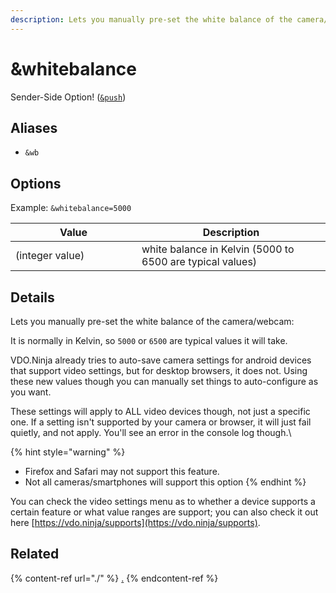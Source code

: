 ```yaml
---
description: Lets you manually pre-set the white balance of the camera/webcam
---
```


# \&whitebalance

Sender-Side Option! ([`&push`](../../source-settings/push.md))

## Aliases

* `&wb`

## Options

Example: `&whitebalance=5000`

<table><thead><tr><th width="186">Value</th><th>Description</th></tr></thead><tbody><tr><td>(integer value)</td><td>white balance in Kelvin (5000 to 6500 are typical values)</td></tr></tbody></table>

## Details

Lets you manually pre-set the white balance of the camera/webcam:

It is normally in Kelvin, so `5000` or `6500` are typical values it will take.

VDO.Ninja already tries to auto-save camera settings for android devices that support video settings, but for desktop browsers, it does not. Using these new values though you can manually set things to auto-configure as you want.

These settings will apply to ALL video devices though, not just a specific one. If a setting isn't supported by your camera or browser, it will just fail quietly, and not apply. You'll see an error in the console log though.\


{% hint style="warning" %}
* Firefox and Safari may not support this feature.
* Not all cameras/smartphones will support this option
{% endhint %}

You can check the video settings menu as to whether a device supports a certain feature or what value ranges are support; you can also check it out here [https://vdo.ninja/supports](https://vdo.ninja/supports).

## Related

{% content-ref url="./" %}
[.](./)
{% endcontent-ref %}
